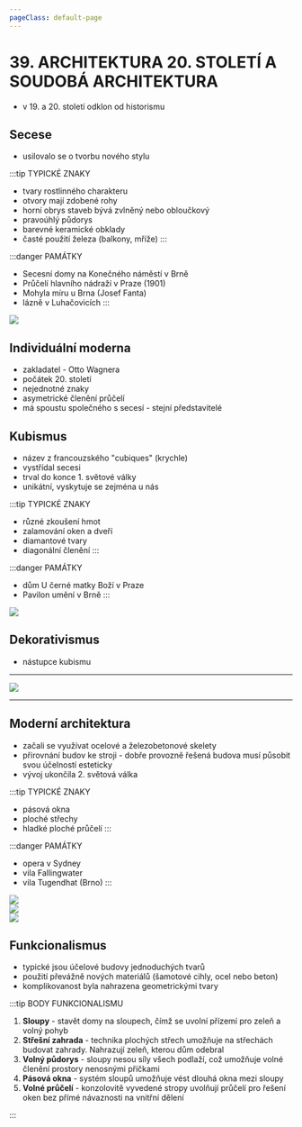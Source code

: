 ```yaml
---
pageClass: default-page
---
```


# 39. ARCHITEKTURA 20. STOLETÍ A SOUDOBÁ ARCHITEKTURA

- v 19. a 20. století odklon od historismu

## Secese

- usilovalo se o tvorbu nového stylu

:::tip TYPICKÉ ZNAKY

- tvary rostlinného charakteru
- otvory mají zdobené rohy
- horní obrys staveb bývá zvlněný nebo obloučkový
- pravoúhlý půdorys
- barevné keramické obklady
- časté použití železa (balkony, mříže)
  :::

:::danger PAMÁTKY

- Secesní domy na Konečného náměstí v Brně
- Průčelí hlavního nádraží v Praze (1901)
- Mohyla míru u Brna (Josef Fanta)
- lázně v Luhačovicích
  :::

<img class="centered_image" src="/images/pos/39/secese.jpg" />
<br>

## Individuální moderna

- zakladatel - Otto Wagnera
- počátek 20. století
- nejednotné znaky
- asymetrické členění průčelí
- má spoustu společného s secesí - stejní představitelé

## Kubismus

- název z francouzského "cubiques" (krychle)
- vystřídal secesi
- trval do konce 1. světové války
- unikátní, vyskytuje se zejména u nás

:::tip TYPICKÉ ZNAKY

- různé zkoušení hmot
- zalamování oken a dveří
- diamantové tvary
- diagonální členění
  :::

:::danger PAMÁTKY

- dům U černé matky Boží v Praze
- Pavilon umění v Brně
  :::

<img class="centered_image" src="/images/pos/39/kubismus.jpg" />
<br>

## Dekorativismus

- nástupce kubismu

---

<img class="centered_image" src="/images/pos/39/20_stol.jpg" />
<br>

---

## Moderní architektura

- začali se využívat ocelové a železobetonové skelety
- přirovnání budov ke stroji - dobře provozně řešená budova musí působit svou účelností esteticky
- vývoj ukončila 2. světová válka

:::tip TYPICKÉ ZNAKY

- pásová okna
- ploché střechy
- hladké ploché průčelí
  :::

:::danger PAMÁTKY

- opera v Sydney
- vila Fallingwater
- vila Tugendhat (Brno)
  :::

<img class="centered_image" src="/images/pos/39/opera.jpg" />
<br>

<img class="centered_image" src="/images/pos/39/tugendhat.jpg" />
<br>

<img class="centered_image" src="/images/pos/39/soudoba_architektura.jpg" />
<br>

## Funkcionalismus

- typické jsou účelové budovy jednoduchých tvarů
- použití převážně nových materiálů (šamotové cihly, ocel nebo beton)
- komplikovanost byla nahrazena geometrickými tvary

:::tip BODY FUNKCIONALISMU

1. **Sloupy** - stavět domy na sloupech, čímž se uvolní přízemí pro zeleň a volný pohyb
2. **Střešní zahrada** - technika plochých střech umožňuje na střechách budovat zahrady. Nahrazují zeleň, kterou dům odebral
3. **Volný půdorys** - sloupy nesou síly všech podlaží, což umožňuje volné členění prostory nenosnými příčkami
4. **Pásová okna** - systém sloupů umožňuje vést dlouhá okna mezi sloupy
5. **Volné průčelí** - konzolovitě vyvedené stropy uvolňují průčelí pro řešení oken bez přímé návaznosti na vnitřní dělení

:::
